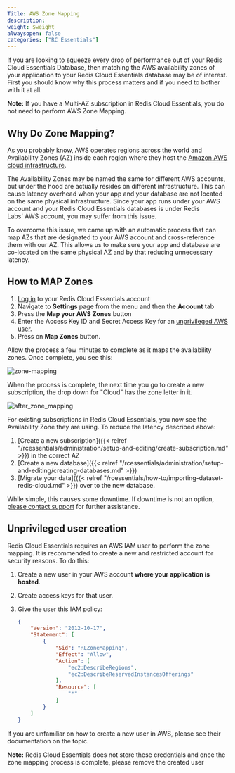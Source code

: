 ```yaml
---
Title: AWS Zone Mapping
description:
weight: $weight
alwaysopen: false
categories: ["RC Essentials"]
---
```

If you are looking to squeeze every drop of performance out of your
Redis Cloud Essentials Database, then matching the AWS availability
zones of your application to your Redis Cloud Essentials database may be of interest. First
you should know why this process matters and if you need to bother with
it at all.

**Note:** If you have a Multi-AZ subscription in Redis Cloud Essentials,
you do not need to perform AWS Zone Mapping.

## Why Do Zone Mapping?

As you probably know, AWS operates regions across the world and
Availability Zones (AZ) inside each region where they host the [Amazon
AWS cloud
infrastructure](https://aws.amazon.com/about-aws/global-infrastructure/).

The Availability Zones may be named the same for different AWS accounts,
but under the hood are actually resides on different infrastructure.
This can cause latency overhead when your app and your database are not
located on the same physical infrastructure. Since your app runs under
your AWS account and your Redis Cloud Essentials databases is under Redis Labs' AWS account,
you may suffer from this issue.

To overcome this issue, we came up with an automatic process that can
map AZs that are designated to your AWS account and cross-reference them
with our AZ. This allows us to make sure your app and database are co-located on the same physical AZ
and by that reducing unnecessary latency.

## How to MAP Zones

1. [Log in](https://app.redislabs.com/#/login) to your Redis Cloud Essentials account
1. Navigate to **Settings** page from the menu and then the **Account**
    tab
1. Press the **Map your AWS Zones** button
1. Enter the Access Key ID and Secret Access Key for an [unprivileged
    AWS user](#unprivileged-user-creation).
1. Press on **Map Zones** button.

Allow the process a few minutes to complete as it maps the availability
zones. Once complete, you see this:

![zone-mapping](/images/rcessentials/zone-mapping.png?width=600&height=359)

When the process is complete, the next time you go to create a new
subscription, the drop down for "Cloud" has the zone letter in
it.

![after_zone_mapping](/images/rcessentials/after_zone_mapping.png?width=600&height=192)

For existing subscriptions in Redis Cloud Essentials, you now see the Availability Zone
they are using. To reduce the latency described above:

1. [Create a new
    subscription]({{< relref "/rcessentials/administration/setup-and-editing/create-subscription.md" >}}) in
    the correct AZ
1. [Create a new
    database]({{< relref "/rcessentials/administration/setup-and-editing/creating-databases.md" >}})
1. [Migrate your
    data]({{< relref "/rcessentials/how-to/importing-dataset-redis-cloud.md" >}})
    over to the new database.

While simple, this causes some downtime. If downtime is not an
option, [please contact
support](mailto:support@redislabs.com?Subject=Zero%20Downtime%20DB%20Migration)
for further assistance.

## Unprivileged user creation

Redis Cloud Essentials requires an AWS IAM user to perform the zone mapping. It is
recommended to create a new and restricted account for security reasons.
To do this:

1. Create a new user in your AWS account **where your application is
    hosted**.
1. Create access keys for that user.
1. Give the user this IAM policy:

    ```json
    {
        "Version": "2012-10-17",
        "Statement": [
            {
                "Sid": "RLZoneMapping",
                "Effect": "Allow",
                "Action": [
                    "ec2:DescribeRegions",
                    "ec2:DescribeReservedInstancesOfferings"
                ],
                "Resource": [
                    "*"
                ]
            }
        ]
    }

    ```

If you are unfamiliar on how to create a new user in AWS, please see
their documentation on the topic.

**Note:** Redis Cloud Essentials does not store these credentials and once the zone mapping
process is complete, please remove the created user
